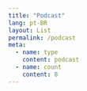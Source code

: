 ```yaml
---
title: "Podcast"
lang: pt-BR
layout: List
permalink: /podcast
meta:
  - name: type
    content: podcast
  - name: count
    content: 8
---
```

